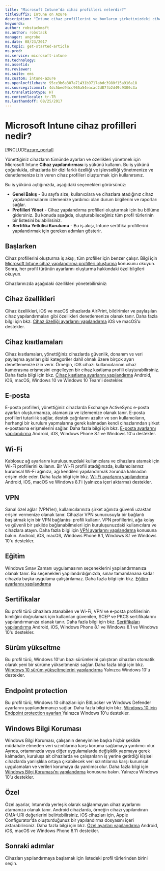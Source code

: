 ```yaml
---
title: "Microsoft Intune’da cihaz profilleri nelerdir?"
titleSuffix: Intune on Azure
description: "Intune cihaz profillerini ve bunların şirketinizdeki cihazların yönetilmesine ve korunmasına nasıl yardımcı olabileceğini öğrenin.\""
keywords: 
author: robstackmsft
ms.author: robstack
manager: angrobe
ms.date: 08/23/2017
ms.topic: get-started-article
ms.prod: 
ms.service: microsoft-intune
ms.technology: 
ms.assetid: 
ms.reviewer: 
ms.suite: ems
ms.custom: intune-azure
ms.openlocfilehash: 95ce3b6a307a71431b9717abdc3980f15a916a18
ms.sourcegitcommit: 4dc5bed94cc965a54eacac2d87fb2d49c9300c3a
ms.translationtype: HT
ms.contentlocale: tr-TR
ms.lasthandoff: 08/25/2017
---
```

# <a name="what-are-microsoft-intune-device-profiles"></a>Microsoft Intune cihaz profilleri nedir?

[!INCLUDE[azure_portal](./includes/azure_portal.md)]

Yönettiğiniz cihazların tümünde ayarları ve özellikleri yönetmek için Microsoft Intune **Cihaz yapılandırması** iş yükünü kullanın. Bu iş yükünü çoğunlukla, cihazlarda bir dizi farklı özelliği ve işlevselliği yönetmenize ve denetlemenize izin veren cihaz profilleri oluşturmak için kullanırsınız.

Bu iş yükünü açtığınızda, aşağıdaki seçenekleri görürsünüz:

- **Genel Bakış** - Bu sayfa size, kullanıcılara ve cihazlara atadığınız cihaz yapılandırmalarını izlemenize yardımcı olan durum bilgilerini ve raporları sağlar.
- **Profilleri Yönet** - Cihaz yapılandırma profilleri oluşturmak için bu bölüme gidersiniz. Bu konuda aşağıda, oluşturabileceğiniz tüm profil türlerinin bir listesini bulabilirsiniz.
- **Sertifika Yetkilisi Kurulumu** - Bu iş akışı, Intune sertifika profillerini yapılandırmak için gereken adımları gösterir.

## <a name="getting-started"></a>Başlarken

Cihaz profillerini oluşturma iş akışı, tüm profiller için benzer çalışır. Bilgi için [Microsoft Intune cihaz yapılandırma profilleri oluşturma](device-profile-create.md) konusunu okuyun. Sonra, her profil türünün ayarlarını oluşturma hakkındaki özel bilgileri okuyun.

Cihazlarınızda aşağıdaki özellikleri yönetebilirsiniz:

## <a name="device-features"></a>Cihaz özellikleri

Cihaz özellikleri, iOS ve macOS cihazlarda AirPrint, bildirimler ve paylaşılan cihaz yapılandırmaları gibi özellikleri denetlemenize olanak tanır.
Daha fazla bilgi için bkz. [Cihaz özelliği ayarlarını yapılandırma](device-features-configure.md) iOS ve macOS’u destekler.

## <a name="device-restrictions"></a>Cihaz kısıtlamaları
Cihaz kısıtlamaları, yönettiğiniz cihazlarda güvenlik, donanım ve veri paylaşma ayarları gibi kategoriler dahil olmak üzere birçok ayarı denetlemenize izin verir. Örneğin, iOS cihazı kullanıcılarının cihaz kamerasına erişmesini engelleyen bir cihaz kısıtlama profili oluşturabilirsiniz.
Daha fazla bilgi için bkz. [Cihaz kısıtlama ayarlarını yapılandırma](device-restrictions-configure.md) Android, iOS, macOS, Windows 10 ve Windows 10 Team'i destekler.

## <a name="email"></a>E-posta
E-posta profilleri, yönettiğiniz cihazlarda Exchange ActiveSync e-posta ayarları oluşturmanıza, atamanıza ve izlemenize olanak tanır. E-posta profilleri tutarlılık sağlar, destek çağrılarını azaltır ve son kullanıcıların, herhangi bir kurulum yapmalarına gerek kalmadan kendi cihazlarından şirket e-postasına erişmelerini sağlar.
Daha fazla bilgi için bkz. [E-posta ayarlarını yapılandırma](email-settings-configure.md) Android, iOS, Windows Phone 8.1 ve Windows 10'u destekler.

## <a name="wi-fi"></a>Wi-Fi
Kablosuz ağ ayarlarını kuruluşunuzdaki kullanıcılara ve cihazlara atamak için Wi-Fi profillerini kullanın. Bir Wi-Fi profili atadığınızda, kullanıcılarınız kurumsal Wi-Fi ağınıza, ağı kendileri yapılandırmak zorunda kalmadan erişim elde eder.
Daha fazla bilgi için bkz. [Wi-Fi ayarlarını yapılandırma](wi-fi-settings-configure.md) Android, iOS, macOS ve Windows 8.1'i (yalnızca içeri aktarma) destekler.

## <a name="vpn"></a>VPN
Sanal özel ağlar (VPN’ler), kullanıcılarınıza şirket ağınıza güvenli uzaktan erişim vermenize olanak tanır. Cihazlar VPN sunucusuyla bir bağlantı başlatmak için bir VPN bağlantısı profili kullanır. VPN profillerini, ağa kolay ve güvenli bir şekilde bağlanabilmeleri için kuruluşunuzdaki kullanıcılara ve cihazlara atayın.
Daha fazla bilgi için [VPN ayarlarını yapılandırma](vpn-settings-configure.md) konusuna bakın.
Android, iOS, macOS, Windows Phone 8.1, Windows 8.1 ve Windows 10'u destekler.

## <a name="education"></a>Eğitim
Windows Sınav Zamanı uygulamasının seçeneklerini yapılandırmanıza olanak tanır. Bu seçenekleri yapılandırdığınızda, sınav tamamlanana kadar cihazda başka uygulama çalıştırılamaz.
Daha fazla bilgi için bkz. [Eğitim ayarlarını yapılandırma](education-settings-configure.md)

## <a name="certificates"></a>Sertifikalar
Bu profil türü cihazlara atanabilen ve Wi-Fi, VPN ve e-posta profillerinin kimliğini doğrulamak için kullanılan güvenilen, SCEP ve PKCS sertifikalarını yapılandırmanıza olanak tanır.
Daha fazla bilgi için bkz. [Sertifikaları yapılandırma](certificates-configure.md) Android, iOS, Windows Phone 8.1 ve Windows 8.1 ve Windows 10'u destekler.

## <a name="edition-upgrade"></a>Sürüm yükseltme
Bu profil türü, Windows 10'un bazı sürümlerini çalıştıran cihazları otomatik olarak yeni bir sürüme yükseltmenizi sağlar.
Daha fazla bilgi için bkz. [Windows 10 sürüm yükseltmelerini yapılandırma](edition-upgrade-configure-windows-10.md) Yalnızca Windows 10'u destekler.

## <a name="endpoint-protection"></a>Endpoint protection
Bu profil türü, Windows 10 cihazları için BitLocker ve Windows Defender ayarlarını yapılandırmanızı sağlar.
Daha fazla bilgi için bkz. [Windows 10 için Endpoint protection ayarları ](endpoint-protection-windows-10.md) Yalnızca Windows 10'u destekler.

## <a name="windows-information-protection"></a>Windows Bilgi Koruması
Windows Bilgi Koruması, çalışanın deneyimine başka hiçbir şekilde müdahale etmeden veri sızıntılarına karşı koruma sağlamaya yardımcı olur. Ayrıca, ortamınızda veya diğer uygulamalarda değişiklik yapmaya gerek kalmadan, kuruluşa ait cihazlarda ve çalışanların iş yerine getirdiği kişisel cihazlarda yanlışlıkla ortaya çıkabilecek veri sızıntılarına karşı kurumsal uygulamaları ve verileri korumaya da yardımcı olur.
Daha fazla bilgi için [Windows Bilgi Koruması’nı yapılandırma](windows-information-protection-configure.md) konusuna bakın. Yalnızca Windows 10’u destekler.

## <a name="custom"></a>Özel
Özel ayarlar, Intune’da yerleşik olarak sağlanmayan cihaz ayarlarını atamanıza olanak tanır. Android cihazlarda, örneğin cihazı yapılandıran OMA-URI değerlerini belirtebilirsiniz. iOS cihazları için, Apple Configurator’da oluşturduğunuz bir yapılandırma dosyasını içeri aktarabilirsiniz.
Daha fazla bilgi için bkz. [Özel ayarları yapılandırma](custom-settings-configure.md) Android, iOS, macOS ve Windows Phone 8.1'i destekler.

## <a name="next-steps"></a>Sonraki adımlar
Cihazları yapılandırmaya başlamak için listedeki profil türlerinden birini seçin.
